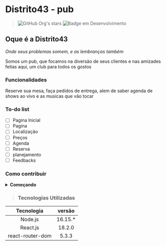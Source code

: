 # Distrito43 - pub
>
> ![GitHub Org's stars](https://img.shields.io/github/stars/Brunobmendes/Distrito43-pub?style=social)
> ![Badge em Desenvolvimento](http://img.shields.io/static/v1?label=STATUS&message=EM%20DESENVOLVIMENTO&color=blueviolet&style=for-the-badge)

## Oque é a Distrito43

*Onde seus problemas somem, e as lembranças também*

Somos um pub, que focamos na diversão de seus clientes e nas amizades feitas aqui, um club para todos os gostos

### Funcionalidades

Reserve sua mesa, faça pedidos de entrega, alem de saber agenda de shows ao vivo e as musicas que vão tocar

### To-do list

- [ ] Pagina Inicial
- [ ] Pagina
- [ ] Localização
- [ ] Preços
- [ ] Agenda
- [ ] Reserva
- [ ] planejamento
- [ ] Feedbacks

### Como contribuir

<details>
  <summary><b>Começando</b></summary>

1. instale o [node.js 16.15.*](https://nodejs.org/pt-br/download/package-manager/)
<br/>

2. clone o repositório

- Navegue para sua pasta de preferencia:
  - Exemplo: `cd ~/Documents/projects`
- Clone com o comando:
  - `git clone git@github.com:Brunobmendes/distrito43-pub.git`

3. Instale as dependencias:

- Navegue para a pasta que acabou de clonar:
  - `cd distrito43-pub`
- Instale as dependencias:
  - `npm install`

4. Crie uma branch a partir da `distrito43-release`:

- Mude para a branch de release:
  - `git checkout distrito43-release`
- Crie sua nova branch
  - `git branch [nome do desenvolvedor ou da equipe]-[nome da funcionalidade]`
  - `git checkout [nome da branch criada]`
  
  ou
  - `git checkout -b [nome do desenvolvedor ou da equipe]-[nome da funcionalidade]`

</details>

>### Tecnologias Utilizadas

Tecnologia       | versão
:---------------:|:------:
Node.js          | 16.15.*
React.js         | 18.2.0
react-router-dom | 5.3.3

